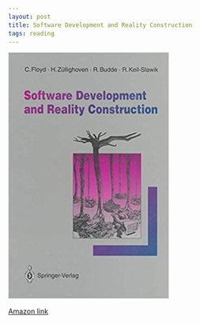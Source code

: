 ```yaml
---
layout: post
title: Software Development and Reality Construction
tags: reading
---
```


![software-dev-reality](assets/reality-construction.jpg)

[Amazon link](https://www.amazon.com/gp/product/3642768199/ref=ppx_yo_dt_b_asin_image_o03_s00?ie=UTF8&psc=1)